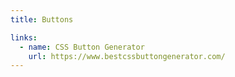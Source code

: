 ```yaml
---
title: Buttons

links:
  - name: CSS Button Generator
    url: https://www.bestcssbuttongenerator.com/
---
```

